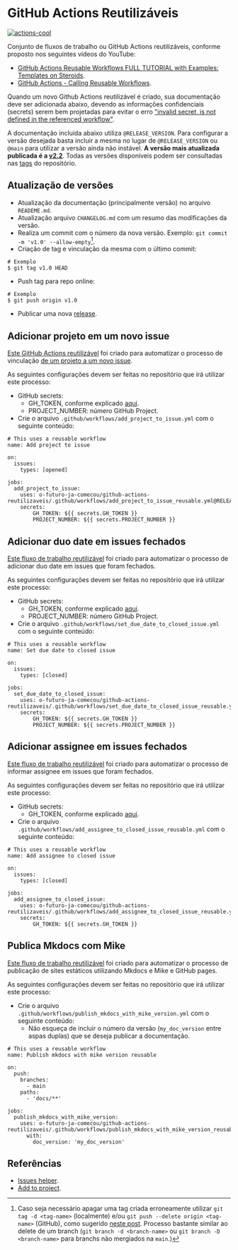 # GitHub Actions Reutilizáveis

[![actions-cool](https://img.shields.io/badge/using-actions--cool-blue?style=flat-square)](https://github.com/actions-cool)

Conjunto de fluxos de trabalho ou GitHub Actions reutilizáveis, conforme proposto nos seguintes vídeos do YouTube:

- [GitHub Actions Reusable Workflows FULL TUTORIAL with Examples: Templates on Steroids](https://www.youtube.com/watch?v=lRypYtmbKMs).
- [GitHub Actions - Calling Reusable Workflows](https://www.youtube.com/watch?v=2dxmvDL1gP8).

Quando um novo Github Actions reutilizável é criado, sua documentação deve ser adicionada abaixo, devendo as informações confidenciais (secrets) serem bem projetadas para evitar o erro ["invalid secret, is not defined in the referenced workflow"](https://github.com/orgs/community/discussions/26749).

A documentação incluída abaixo utiliza `@RELEASE_VERSION`. Para configurar a versão desejada basta incluir a mesma no lugar de `@RELEASE_VERSION` ou `@main` para utilizar a versão ainda não instável. **A versão mais atualizada publicada é a [v2.2](https://github.com/o-futuro-ja-comecou/github-actions-reutilizaveis/tree/v2.2)**. Todas as versões disponíveis podem ser consultadas nas [tags](https://github.com/o-futuro-ja-comecou/github-actions-reutilizaveis/tags) do repositório.

## Atualização de versões

- Atualização da documentação (principalmente versão) no arquivo `READEME.md`.
- Atualização arquivo `CHANGELOG.md` com um resumo das modificações da versão.
- Realiza um commit com o número da nova versão. Exemplo: `git commit -m 'v1.0' --allow-empty`[^1].
- Criação de tag e vinculação da mesma com o último commit:

```
# Exemplo
$ git tag v1.0 HEAD
```

- Push tag para repo online:

```
# Exemplo
$ git push origin v1.0
```

- Publicar uma nova [release](https://github.com/o-futuro-ja-comecou/github-actions-reutilizaveis/releases/new).

## Adicionar projeto em um novo issue

[Este GitHub Actions reutilizável](https://github.com/o-futuro-ja-comecou/github-actions-reutilizaveis/blob/main/.github/workflows/add_project_to_issue.yml) foi criado para automatizar o processo de vinculação [de um projeto a um novo issue](https://github.com/actions/add-to-project).

As seguintes configurações devem ser feitas no repositório que irá utilizar este processo:

- GitHub secrets:
  - GH_TOKEN, conforme explicado [aqui](https://github.com/actions/add-to-project#inputs).
  - PROJECT_NUMBER: número GitHub Project.
- Crie o arquivo `.github/workflows/add_project_to_issue.yml` com o seguinte conteúdo:

```
# This uses a reusable workflow
name: Add project to issue

on:
  issues:
    types: [opened]

jobs:
  add_project_to_issue:
    uses: o-futuro-ja-comecou/github-actions-reutilizaveis/.github/workflows/add_project_to_issue_reusable.yml@RELEASE_VERSION
    secrets:
        GH_TOKEN: ${{ secrets.GH_TOKEN }}
        PROJECT_NUMBER: ${{ secrets.PROJECT_NUMBER }}
```

## Adicionar duo date em issues fechados

[Este fluxo de trabalho reutilizável](https://github.com/o-futuro-ja-comecou/github-actions-reutilizaveis/blob/main/.github/workflows/set_due_date_to_closed_issue_reusable.yml) foi criado para automatizar o processo de adicionar duo date em issues que foram fechados.

As seguintes configurações devem ser feitas no repositório que irá utilizar este processo:

- GitHub secrets:
  - GH_TOKEN, conforme explicado [aqui](https://github.com/actions/add-to-project#inputs).
  - PROJECT_NUMBER: número GitHub Project.
- Crie o arquivo `.github/workflows/set_due_date_to_closed_issue.yml` com o seguinte conteúdo:

```
# This uses a reusable workflow
name: Set due date to closed issue

on:
  issues:
    types: [closed]

jobs:
  set_due_date_to_closed_issue:
    uses: o-futuro-ja-comecou/github-actions-reutilizaveis/.github/workflows/set_due_date_to_closed_issue_reusable.yml@RELEASE_VERSION
    secrets:
        GH_TOKEN: ${{ secrets.GH_TOKEN }}
        PROJECT_NUMBER: ${{ secrets.PROJECT_NUMBER }}
```

## Adicionar assignee em issues fechados

[Este fluxo de trabalho reutilizável](https://github.com/o-futuro-ja-comecou/github-actions-reutilizaveis/blob/main/.github/workflows/add_assignee_to_closed_issue_reusable.yml) foi criado para automatizar o processo de informar assignee em issues que foram fechados.

As seguintes configurações devem ser feitas no repositório que irá utilizar este processo:

- GitHub secrets:
  - GH_TOKEN, conforme explicado [aqui](https://github.com/actions/add-to-project#inputs).
- Crie o arquivo `.github/workflows/add_assignee_to_closed_issue_reusable.yml` com o seguinte conteúdo:

```
# This uses a reusable workflow
name: Add assignee to closed issue

on:
  issues:
    types: [closed]

jobs:
  add_assignee_to_closed_issue:
    uses: o-futuro-ja-comecou/github-actions-reutilizaveis/.github/workflows/add_assignee_to_closed_issue_reusable.yml@RELEASE_VERSION
    secrets:
        GH_TOKEN: ${{ secrets.GH_TOKEN }}
```

## Publica Mkdocs com Mike

[Este fluxo de trabalho reutilizável](https://github.com/o-futuro-ja-comecou/github-actions-reutilizaveis/blob/main/.github/workflows/publish_mkdocs_with_mike_version_reusable.yml) foi criado para automatizar o processo de publicação de sites estáticos utilizando Mkdocs e Mike e GitHub pages.

As seguintes configurações devem ser feitas no repositório que irá utilizar este processo:

- Crie o arquivo `.github/workflows/publish_mkdocs_with_mike_version.yml` com o seguinte conteúdo:
    - Não esqueça de incluir o número da versão (`my_doc_version` entre aspas duplas) que se deseja publicar a documentação.

```
# This uses a reusable workflow
name: Publish mkdocs with mike version reusable

on:
  push:
    branches:
      - main
    paths:
      - 'docs/**'

jobs:
  publish_mkdocs_with_mike_version:
    uses: o-futuro-ja-comecou/github-actions-reutilizaveis/.github/workflows/publish_mkdocs_with_mike_version_reusable.yml@RELEASE_VERSION
      with:
        doc_version: 'my_doc_version'
```

## Referências

- [Issues helper](https://github.com/marketplace/actions/issues-helper).
- [Add to project](https://github.com/actions/add-to-project).

[^1]: Caso seja necessário apagar uma tag criada erroneamente utilizar `git tag -d <tag-name>` (localmente) e/ou `git push --delete origin <tag-name>` (GitHub), como sugerido [neste post](https://devconnected.com/how-to-delete-local-and-remote-tags-on-git/#:~:text=tag%20%2Dd%20%3Ctag_name%3E-,For%20example,-%2C%20if%20you%20wanted). Processo bastante similar ao delete de um branch (`git branch -d <branch-name>` ou `git branch -D <branch-name>` para branchs não mergiados na `main`.)
